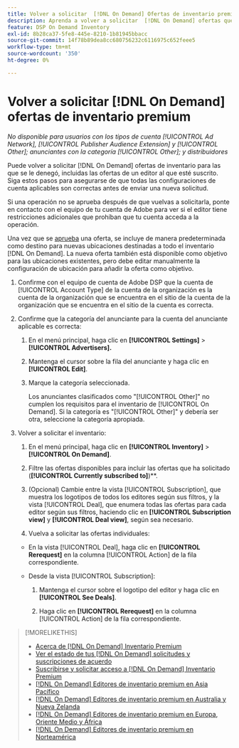 ```yaml
---
title: Volver a solicitar  [!DNL On Demand] Ofertas de inventario premium
description: Aprenda a volver a solicitar  [!DNL On Demand] ofertas que se habían denegado anteriormente.
feature: DSP On Demand Inventory
exl-id: 8b28ca37-5fe8-445e-8210-1b81945bbacc
source-git-commit: 14f78b89dea8cc680756232c6116975c652feee5
workflow-type: tm+mt
source-wordcount: '350'
ht-degree: 0%

---
```


# Volver a solicitar [!DNL On Demand] ofertas de inventario premium

*No disponible para usuarios con los tipos de cuenta [!UICONTROL Ad Network], [!UICONTROL Publisher Audience Extension] y [!UICONTROL Other]; anunciantes con la categoría [!UICONTROL Other]; y distribuidores*

Puede volver a solicitar [!DNL On Demand] ofertas de inventario para las que se le denegó, incluidas las ofertas de un editor al que esté suscrito. Siga estos pasos para asegurarse de que todas las configuraciones de cuenta aplicables son correctas antes de enviar una nueva solicitud.

Si una operación no se aprueba después de que vuelvas a solicitarla, ponte en contacto con el equipo de tu cuenta de Adobe para ver si el editor tiene restricciones adicionales que prohíban que tu cuenta acceda a la operación.

Una vez que se [aprueba](/help/dsp/inventory/on-demand-inventory-view-status.md) una oferta, se incluye de manera predeterminada como destino para nuevas ubicaciones destinadas a todo el inventario [!DNL On Demand]. La nueva oferta también está disponible como objetivo para las ubicaciones existentes, pero debe editar manualmente la configuración de ubicación para añadir la oferta como objetivo.

1. Confirme con el equipo de cuenta de Adobe DSP que la cuenta de [!UICONTROL Account Type] de la cuenta de la organización es la cuenta de la organización que se encuentra en el sitio de la cuenta de la organización que se encuentra en el sitio de la cuenta es correcta.

1. Confirme que la categoría del anunciante para la cuenta del anunciante aplicable es correcta:

   1. En el menú principal, haga clic en **[!UICONTROL Settings]** > **[!UICONTROL Advertisers].**

   1. Mantenga el cursor sobre la fila del anunciante y haga clic en **[!UICONTROL Edit]**.

   1. Marque la categoría seleccionada.

      Los anunciantes clasificados como &quot;[!UICONTROL Other]&quot; no cumplen los requisitos para el inventario de [!UICONTROL On Demand]. Si la categoría es &quot;[!UICONTROL Other]&quot; y debería ser otra, seleccione la categoría apropiada<!-- [category](/help/dsp/admin/advertiser-settings.md) -->.

1. Volver a solicitar el inventario:

   1. En el menú principal, haga clic en **[!UICONTROL Inventory]** > **[!UICONTROL On Demand]**.

   1. Filtre las ofertas disponibles para incluir las ofertas que ha solicitado (**[!UICONTROL Currently subscribed to]**)**.

   1. (Opcional) Cambie entre la vista [!UICONTROL Subscription], que muestra los logotipos de todos los editores según sus filtros, y la vista [!UICONTROL Deal], que enumera todas las ofertas para cada editor según sus filtros, haciendo clic en **[!UICONTROL Subscription view]** y **[!UICONTROL Deal view]**, según sea necesario.

   1. Vuelva a solicitar las ofertas individuales:

   * En la vista [!UICONTROL Deal], haga clic en **[!UICONTROL Rerequest]** en la columna [!UICONTROL Action] de la fila correspondiente.

   * Desde la vista [!UICONTROL Subscription]:

      1. Mantenga el cursor sobre el logotipo del editor y haga clic en **[!UICONTROL See Deals]**.

      1. Haga clic en **[!UICONTROL Rerequest]** en la columna [!UICONTROL Action] de la fila correspondiente.

>[!MORELIKETHIS]
>
>* [Acerca de [!DNL On Demand] Inventario Premium](on-demand-inventory-about.md)
>* [Ver el estado de tus [!DNL On Demand] solicitudes y suscripciones de acuerdo](on-demand-inventory-view-status.md)
>* [Suscribirse y solicitar acceso a [!DNL On Demand] Inventario Premium](on-demand-inventory-subscribe.md)
>* [[!DNL On Demand] Editores de inventario premium en Asia Pacífico](on-demand-inventory-publishers-apac.md)
>* [[!DNL On Demand] Editores de inventario premium en Australia y Nueva Zelanda](on-demand-inventory-publishers-anz.md)
>* [[!DNL On Demand] Editores de inventario premium en Europa, Oriente Medio y África](on-demand-inventory-publishers-emea.md)
>* [[!DNL On Demand] Editores de inventario premium en Norteamérica](on-demand-inventory-publishers-na.md)
